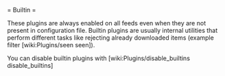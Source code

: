 = Builtin =

These plugins are always enabled on all feeds even when they are not present in configuration file. Builtin plugins are usually internal utilities that perform different tasks like rejecting already downloaded items (example filter [wiki:Plugins/seen seen]).

You can disable builtin plugins with [wiki:Plugins/disable_builtins disable_builtins]